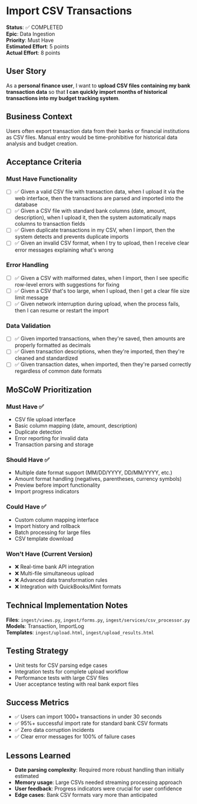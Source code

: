 # Import CSV Transactions

**Status**: ✅ COMPLETED  
**Epic**: Data Ingestion  
**Priority**: Must Have  
**Estimated Effort**: 5 points  
**Actual Effort**: 8 points  

## User Story

As a **personal finance user**, I want to **upload CSV files containing my bank transaction data** so that **I can quickly import months of historical transactions into my budget tracking system**.

## Business Context

Users often export transaction data from their banks or financial institutions as CSV files. Manual entry would be time-prohibitive for historical data analysis and budget creation.

## Acceptance Criteria

### Must Have Functionality
- [ ] ✅ Given a valid CSV file with transaction data, when I upload it via the web interface, then the transactions are parsed and imported into the database
- [ ] ✅ Given a CSV file with standard bank columns (date, amount, description), when I upload it, then the system automatically maps columns to transaction fields
- [ ] ✅ Given duplicate transactions in my CSV, when I import, then the system detects and prevents duplicate imports
- [ ] ✅ Given an invalid CSV format, when I try to upload, then I receive clear error messages explaining what's wrong

### Error Handling
- [ ] ✅ Given a CSV with malformed dates, when I import, then I see specific row-level errors with suggestions for fixing
- [ ] ✅ Given a CSV that's too large, when I upload, then I get a clear file size limit message
- [ ] ✅ Given network interruption during upload, when the process fails, then I can resume or restart the import

### Data Validation
- [ ] ✅ Given imported transactions, when they're saved, then amounts are properly formatted as decimals
- [ ] ✅ Given transaction descriptions, when they're imported, then they're cleaned and standardized
- [ ] ✅ Given transaction dates, when imported, then they're parsed correctly regardless of common date formats

## MoSCoW Prioritization

### Must Have ✅
- CSV file upload interface
- Basic column mapping (date, amount, description)
- Duplicate detection
- Error reporting for invalid data
- Transaction parsing and storage

### Should Have ✅
- Multiple date format support (MM/DD/YYYY, DD/MM/YYYY, etc.)
- Amount format handling (negatives, parentheses, currency symbols)
- Preview before import functionality
- Import progress indicators

### Could Have ✅
- Custom column mapping interface
- Import history and rollback
- Batch processing for large files
- CSV template download

### Won't Have (Current Version)
- ❌ Real-time bank API integration
- ❌ Multi-file simultaneous upload
- ❌ Advanced data transformation rules
- ❌ Integration with QuickBooks/Mint formats

## Technical Implementation Notes

**Files**: `ingest/views.py`, `ingest/forms.py`, `ingest/services/csv_processor.py`  
**Models**: Transaction, ImportLog  
**Templates**: `ingest/upload.html`, `ingest/upload_results.html`  

## Testing Strategy

- Unit tests for CSV parsing edge cases
- Integration tests for complete upload workflow
- Performance tests with large CSV files
- User acceptance testing with real bank export files

## Success Metrics

- ✅ Users can import 1000+ transactions in under 30 seconds
- ✅ 95%+ successful import rate for standard bank CSV formats
- ✅ Zero data corruption incidents
- ✅ Clear error messages for 100% of failure cases

## Lessons Learned

- **Date parsing complexity**: Required more robust handling than initially estimated
- **Memory usage**: Large CSVs needed streaming processing approach
- **User feedback**: Progress indicators were crucial for user confidence
- **Edge cases**: Bank CSV formats vary more than anticipated